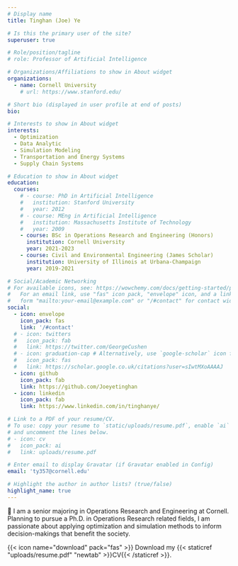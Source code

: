 ```yaml
---
# Display name
title: Tinghan (Joe) Ye

# Is this the primary user of the site?
superuser: true

# Role/position/tagline
# role: Professor of Artificial Intelligence

# Organizations/Affiliations to show in About widget
organizations:
  - name: Cornell University
    # url: https://www.stanford.edu/

# Short bio (displayed in user profile at end of posts)
bio: 

# Interests to show in About widget
interests:
  - Optimization
  - Data Analytic
  - Simulation Modeling
  - Transportation and Energy Systems
  - Supply Chain Systems

# Education to show in About widget
education:
  courses:
    # - course: PhD in Artificial Intelligence
    #   institution: Stanford University
    #   year: 2012
    # - course: MEng in Artificial Intelligence
    #   institution: Massachusetts Institute of Technology
    #   year: 2009
    - course: BSc in Operations Research and Engineering (Honors)
      institution: Cornell University
      year: 2021-2023
    - course: Civil and Environmental Engineering (James Scholar)
      institution: University of Illinois at Urbana-Champaign
      year: 2019-2021

# Social/Academic Networking
# For available icons, see: https://wowchemy.com/docs/getting-started/page-builder/#icons
#   For an email link, use "fas" icon pack, "envelope" icon, and a link in the
#   form "mailto:your-email@example.com" or "/#contact" for contact widget.
social:
  - icon: envelope
    icon_pack: fas
    link: '/#contact'
  # - icon: twitters
  #   icon_pack: fab
  #   link: https://twitter.com/GeorgeCushen
  # - icon: graduation-cap # Alternatively, use `google-scholar` icon from `ai` icon pack
  #   icon_pack: fas
  #   link: https://scholar.google.co.uk/citations?user=sIwtMXoAAAAJ
  - icon: github
    icon_pack: fab
    link: https://github.com/Joeyetinghan
  - icon: linkedin
    icon_pack: fab
    link: https://www.linkedin.com/in/tinghanye/

# Link to a PDF of your resume/CV.
# To use: copy your resume to `static/uploads/resume.pdf`, enable `ai` icons in `params.toml`,
# and uncomment the lines below.
# - icon: cv
#   icon_pack: ai
#   link: uploads/resume.pdf

# Enter email to display Gravatar (if Gravatar enabled in Config)
email: 'ty357@cornell.edu'

# Highlight the author in author lists? (true/false)
highlight_name: true
---
```


👋 I am a senior majoring in Operations Research and Engineering at Cornell. Planning to pursue a Ph.D. in Operations Research related fields, I am passionate about applying optimization and simulation methods to inform decision-makings that benefit the society.

{{< icon name="download" pack="fas" >}} Download my {{< staticref "uploads/resume.pdf" "newtab" >}}CV{{< /staticref >}}.
